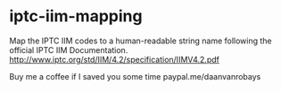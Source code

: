 # iptc-iim-mapping
Map the IPTC IIM codes to a human-readable string name following the official IPTC IIM Documentation.
http://www.iptc.org/std/IIM/4.2/specification/IIMV4.2.pdf

Buy me a coffee if I saved you some time
paypal.me/daanvanrobays
